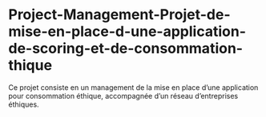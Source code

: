 # Project-Management-Projet-de-mise-en-place-d-une-application-de-scoring-et-de-consommation-thique
Ce projet consiste en un management de la mise en place d’une application pour consommation éthique, accompagnée d’un réseau d’entreprises éthiques.
